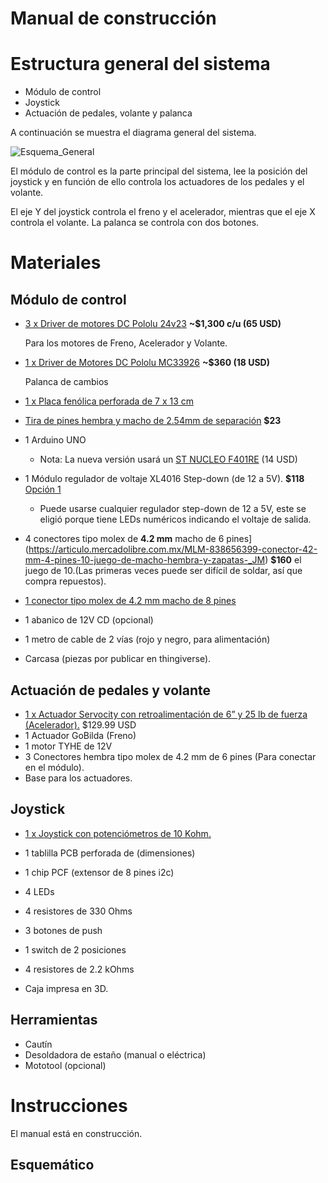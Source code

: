 # Manual de construcción
# Estructura general del sistema

- Módulo de control
- Joystick
- Actuación de pedales, volante y palanca

A continuación se muestra el diagrama general del sistema.

![Esquema_General](Imgs/Esquema_General.png)



El módulo de control es la parte principal del sistema,  lee la posición del joystick y en función de ello controla los actuadores de los pedales y el volante.

El eje Y del joystick controla el freno y el acelerador, mientras que el eje X controla el volante. La palanca se controla con dos botones.

<!-- TODO: Actualizar diagrama con imágenes -->

<!-- TODO: Agregar un video con el sistema funcionando -->



# Materiales

## Módulo de control

- [3 x Driver de motores DC Pololu 24v23](https://www.pololu.com/product/1383) **~$1,300 c/u (65 USD)**

    Para los motores de Freno, Acelerador y Volante.

  <!-- Considerar actualizar a:-->
  
  <!--    - [SMC G2 18v25](https://www.pololu.com/product/1366)  (50 USD) -->
  <!--    - [SMC G2 18v15](https://www.pololu.com/product/1363)  (40 USD)  -->
  
- [1 x Driver de Motores DC Pololu MC33926](https://www.pololu.com/product/1212) **~\$360 (18 USD)**

   Palanca de cambios

- [1 x Placa fenólica perforada de 7 x 13 cm](http://www.steren.com.mx/placa-fenolica-de-7-x-14-5-cm-tipo-printed-protoboard.html)

- [Tira de pines hembra y macho de 2.54mm de separación](https://articulo.mercadolibre.com.mx/MLM-602979224-tira-de-40-pines-hembra-y-macho-254mm-_JM) **\$23​**

- 1 Arduino UNO
  
   - Nota: La nueva versión usará un [ST NUCLEO F401RE](https://mexico.newark.com/stmicroelectronics/nucleo-f401re/dev-board-arduino-mbed-nucleo/dp/55X3030) (14 USD)
   
- 1 Módulo regulador de voltaje XL4016 Step-down (de 12 a 5V). **$118** [Opción 1](https://articulo.mercadolibre.com.mx/MLM-714884250-modulo-regulador-de-voltaje-xl4016-step-down-250w-8a-_JM)
  
   - Puede usarse cualquier regulador step-down de 12 a 5V, este se eligió porque tiene LEDs numéricos indicando el voltaje de salida.
   
- 4 conectores tipo molex de **4.2 mm**  macho de 6 pines](https://articulo.mercadolibre.com.mx/MLM-838656399-conector-42-mm-4-pines-10-juego-de-macho-hembra-y-zapatas-_JM) **$160** el juego de 10.(Las primeras veces puede ser difícil de soldar, así que compra repuestos).

- [1 conector tipo molex de 4.2 mm macho de 8 pines](https://articulo.mercadolibre.com.mx/MLM-845372864-conector-42-mm-8-pines-10-juego-de-macho-hembra-y-zapatas-_JM)

- 1 abanico de 12V CD (opcional)

- 1 metro de cable de 2 vías (rojo y negro, para alimentación)

- Carcasa (piezas por publicar en thingiverse).



## Actuación de pedales y volante

- [1 x Actuador Servocity con retroalimentación de 6” y 25 lb de fuerza (Acelerador).](https://www.servocity.com/6-stroke-25-lb-thrust-heavy-duty-linear-actuator/) \$129.99 USD
-  1 Actuador GoBilda (Freno)  <!-- TODO: Buscar características -->
- 1 motor TYHE de 12V  <!-- TODO: Buscar características -->
- 3 Conectores hembra tipo molex de 4.2 mm de 6 pines (Para conectar en el módulo).
- Base para los actuadores.



## Joystick

- [1 x Joystick con potenciómetros de 10 Kohm.](https://www.adafruit.com/product/3102)

- 1 tablilla PCB perforada de (dimensiones)

- 1 chip PCF (extensor de 8 pines i2c)

- 4 LEDs

- 4 resistores de 330 Ohms

- 3 botones de push

- 1 switch de 2 posiciones

- 4 resistores de 2.2 kOhms

- Caja impresa en 3D.

   

## Herramientas

- Cautín
- Desoldadora de estaño (manual o eléctrica)
- Mototool (opcional)

   

# Instrucciones

El manual está en construcción.



## Esquemático 



